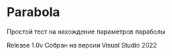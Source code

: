 # Parabola
Простой тест на нахождение параметров параболы

Release 1.0v Собран на версии Visual Studio 2022
